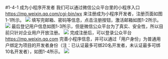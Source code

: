 #1-4-1 成为小程序开发者
我们可以通过微信公众平台里的小程序入口 https://mp.weixin.qq.com/cgi-bin/wx 来注册成为小程序开发者，注册页面如图1-1所示。
![](/assets/图1-1.png)
填写完邮箱、密码等信息，点击注册按钮，激活邮箱如图1-2所示。
![](/assets/图1-2.png)
最后登记用户信息如图1-3所示，但是微信公众平台为了真实、安全性，所以目前只针对企业用户开放注册。
![](/assets/图1-3.png)
完成注册后，可以登录公众平台 https://mp.weixin.qq.com 完善小程序信息，并可以通过「用户身份」为普通用户绑定为项目的开发者身份（注：已认证最多可绑20名开发者，未认证最多可绑10名开发者），如图1-4所示。
![](/assets/图1-4.png)

